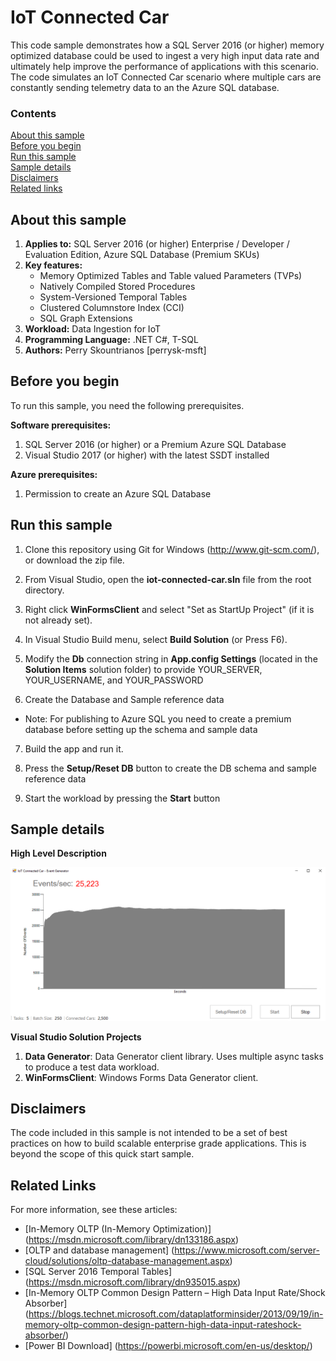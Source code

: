 ﻿# IoT Connected Car
This code sample demonstrates how a SQL Server 2016 (or higher) memory optimized database could be used to ingest a very high input data rate and ultimately help improve the performance of applications with this scenario. The code simulates an IoT Connected Car scenario where multiple cars are constantly sending telemetry data to an the Azure SQL database.

### Contents

[About this sample](#about-this-sample)<br/>
[Before you begin](#before-you-begin)<br/>
[Run this sample](#run-this-sample)<br/>
[Sample details](#sample-details)<br/>
[Disclaimers](#disclaimers)<br/>
[Related links](#related-links)<br/>

<a name=about-this-sample></a>

## About this sample

1. **Applies to:** SQL Server 2016 (or higher) Enterprise / Developer / Evaluation Edition, Azure SQL Database (Premium SKUs)
2. **Key features:**
	- Memory Optimized Tables and Table valued Parameters (TVPs)
	- Natively Compiled Stored Procedures
	- System-Versioned Temporal Tables
	- Clustered Columnstore Index (CCI)
	- SQL Graph Extensions
3. **Workload:** Data Ingestion for IoT
4. **Programming Language:** .NET C#, T-SQL
5. **Authors:** Perry Skountrianos [perrysk-msft]

<a name=before-you-begin></a>

## Before you begin

To run this sample, you need the following prerequisites.

**Software prerequisites:**

1. SQL Server 2016 (or higher) or a Premium Azure SQL Database 
2. Visual Studio 2017 (or higher) with the latest SSDT installed

**Azure prerequisites:**

1. Permission to create an Azure SQL Database

<a name=run-this-sample></a>

## Run this sample
1. Clone this repository using Git for Windows (http://www.git-scm.com/), or download the zip file.

2. From Visual Studio, open the **iot-connected-car.sln** file from the root directory.

3. Right click **WinFormsClient** and select "Set as StartUp Project" (if it is not already set).

4. In Visual Studio Build menu, select **Build Solution** (or Press F6).

5. Modify the **Db** connection string in **App.config Settings** (located in the **Solution Items** solution folder) to provide YOUR_SERVER, YOUR_USERNAME, and YOUR_PASSWORD 

6. Create the Database and Sample reference data
- Note: For publishing to Azure SQL you need to create a premium database before setting up the schema and sample data 

7. Build the app and run it. 

8. Press the **Setup/Reset DB** button to create the DB schema and sample reference data 

9. Start the workload by pressing the **Start** button

<a name=sample-details></a>

## Sample details

**High Level Description**

![Alt text](Screenshots/WinFormsClient.png "IoT Connected Car - Event Generator")

**Visual Studio Solution Projects**

1. **Data Generator**: Data Generator client library. Uses multiple async tasks to produce a test data workload.  
2. **WinFormsClient**: Windows Forms Data Generator client.

<a name=disclaimers></a>

## Disclaimers
The code included in this sample is not intended to be a set of best practices on how to build scalable enterprise grade applications. This is beyond the scope of this quick start sample.

<a name=related-links></a>

## Related Links

For more information, see these articles:
- [In-Memory OLTP (In-Memory Optimization)] (https://msdn.microsoft.com/library/dn133186.aspx)
- [OLTP and database management] (https://www.microsoft.com/server-cloud/solutions/oltp-database-management.aspx)
- [SQL Server 2016 Temporal Tables] (https://msdn.microsoft.com/library/dn935015.aspx)
- [In-Memory OLTP Common Design Pattern – High Data Input Rate/Shock Absorber] (https://blogs.technet.microsoft.com/dataplatforminsider/2013/09/19/in-memory-oltp-common-design-pattern-high-data-input-rateshock-absorber/)
- [Power BI Download] (https://powerbi.microsoft.com/en-us/desktop/)
